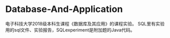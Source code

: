 # Database-And-Application
 电子科技大学2018级本科生课程《数据库及其应用》的课程实验。
 SQL里有实验用的sql文件、实验报告，SQLexperiment是附加题的Java代码。
